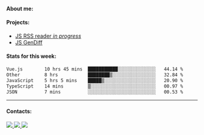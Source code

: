 #### About me:

#### Projects:
- [JS RSS reader *in progress*](https://github.com/GKoil/frontend-project-lvl3)
- [JS GenDiff](https://github.com/GKoil/GenDiff)

#### Stats for this week:
<!--START_SECTION:waka-->

```txt
Vue.js        10 hrs 45 mins  ███████████░░░░░░░░░░░░░░   44.14 %
Other         8 hrs           ████████▒░░░░░░░░░░░░░░░░   32.84 %
JavaScript    5 hrs 5 mins    █████▒░░░░░░░░░░░░░░░░░░░   20.90 %
TypeScript    14 mins         ▒░░░░░░░░░░░░░░░░░░░░░░░░   00.97 %
JSON          7 mins          ░░░░░░░░░░░░░░░░░░░░░░░░░   00.53 %
```

<!--END_SECTION:waka-->
---
#### Contacts:

<a target='_blank' title='LinkedIn' href="https://www.linkedin.com/in/gkoil/">
  <img src="https://img.shields.io/badge/LinkedIn-0077B5?style=for-the-badge&logo=linkedin&logoColor=white" />
</a>
<a target='_blank' title='Telegram' href="https://t.me/gkoil">
  <img src="https://img.shields.io/badge/Telegram-2CA5E0?style=for-the-badge&logo=telegram&logoColor=white" />
</a>
<a target='_blank' title='Gmail' href="mailto: gk.grigorev@gmail.com">
  <img src="https://img.shields.io/badge/Gmail-D14836?style=for-the-badge&logo=gmail&logoColor=white" />
</a>


